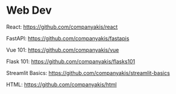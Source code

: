 # Web Dev 

React:
https://github.com/companyakis/react

FastAPI:
https://github.com/companyakis/fastapis

Vue 101:
https://github.com/companyakis/vue

Flask 101:
https://github.com/companyakis/flasks101

Streamlit Basics:
https://github.com/companyakis/streamlit-basics

HTML:
https://github.com/companyakis/html
